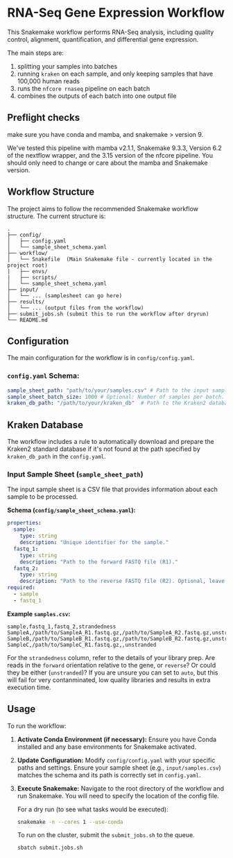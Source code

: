# RNA-Seq Gene Expression Workflow

This Snakemake workflow performs RNA-Seq analysis, including quality control, alignment, quantification, and differential gene expression.

The main steps are:
1. splitting your samples into batches
2. running `kraken` on each sample, and only keeping samples that have 100,000 human reads
3. runs the `nfcore rnaseq` pipeline on each batch
4. combines the outputs of each batch into one output file

## Preflight checks

make sure you have conda and mamba, and snakemake > version 9.

We've tested this pipeline with mamba v2.1.1, Snakemake 9.3.3, Version 6.2 of the nextflow wrapper, and the 3.15 version of the nfcore pipeline. You should only need to change or care about the mamba and Snakemake version. 



## Workflow Structure

The project aims to follow the recommended Snakemake workflow structure. The current structure is:

```
.
├── config/
│   ├── config.yaml
│   └── sample_sheet_schema.yaml
├── workflow/
│   └── Snakefile  (Main Snakemake file - currently located in the project root)
|   ├── envs/
|   ├── scripts/
│   └── sample_sheet_schema.yaml
├── input/
│   └── ... (samplesheet can go here)
├── results/
│   └── ... (output files from the workflow)
├── submit_jobs.sh (submit this to run the workflow after dryrun)
└── README.md
```

## Configuration

The main configuration for the workflow is in `config/config.yaml`.

### `config.yaml` Schema:

```yaml
sample_sheet_path: "path/to/your/samples.csv" # Path to the input sample sheet
sample_sheet_batch_size: 1000 # Optional: Number of samples per batch. Batching occurs if total samples > 2 * this value.
kraken_db_path: "/path/to/your/kraken_db"  # Path to the Kraken2 database
```


## Kraken Database

The workflow includes a rule to automatically download and prepare the Kraken2 standard database if it's not found at the path specified by `kraken_db_path` in the `config.yaml`. 


### Input Sample Sheet (`sample_sheet_path`)

The input sample sheet is a CSV file that provides information about each sample to be processed.

**Schema (`config/sample_sheet_schema.yaml`):**

```yaml
properties:
  sample:
    type: string
    description: "Unique identifier for the sample."
  fastq_1:
    type: string
    description: "Path to the forward FASTQ file (R1)."
  fastq_2:
    type: string
    description: "Path to the reverse FASTQ file (R2). Optional, leave empty for single-end data."
required:
  - sample
  - fastq_1
```

**Example `samples.csv`:**

```csv
sample,fastq_1,fastq_2,strandedness
SampleA,/path/to/SampleA_R1.fastq.gz,/path/to/SampleA_R2.fastq.gz,unstranded
SampleB,/path/to/SampleB_R1.fastq.gz,/path/to/SampleB_R2.fastq.gz,unstranded
SampleC,/path/to/SampleC_R1.fastq.gz,,unstranded
```

For the `strandedness` column, refer to the details of your library prep. Are reads in the `forward` orientation relative to the gene, or `reverse`? Or could they be either (`unstranded`)? If you are unsure you can set to `auto`, but this will fail for very contanminated, low quality libraries and results in extra execution time.  

## Usage

To run the workflow:

1.  **Activate Conda Environment (if necessary):**
    Ensure you have Conda installed and any base environments for Snakemake activated.

2.  **Update Configuration:**
    Modify `config/config.yaml` with your specific paths and settings.
    Ensure your sample sheet (e.g., `input/samples.csv`) matches the schema and its path is correctly set in `config.yaml`.

3.  **Execute Snakemake:**
    Navigate to the root directory of the workflow and run Snakemake. You will need to specify the location of the config file.


    For a dry run (to see what tasks would be executed):
    ```bash
    snakemake -n --cores 1 --use-conda
    ```

    To run on the cluster, submit the `submit_jobs.sh` to the queue.

    ```bash
    sbatch submit.jobs.sh
    ```
